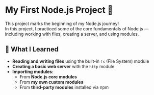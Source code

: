 # My First Node.js Project 🚀

This project marks the beginning of my Node.js journey!  
In this project, I practiced some of the core fundamentals of Node.js — including working with files, creating a server, and using modules.

## 🧠 What I Learned

- **Reading and writing files** using the built-in `fs` (File System) module  
- **Creating a basic web server** with the `http` module  
- **Importing modules**:
  - From **Node.js core modules**
  - From **my own custom modules**
  - From **third-party modules** installed via npm
